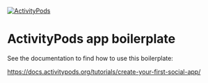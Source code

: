 [![ActivityPods](https://badgen.net/badge/Powered%20by/ActivityPods/28CDFB)](https://activitypods.org)

# ActivityPods app boilerplate

See the documentation to find how to use this boilerplate:

https://docs.activitypods.org/tutorials/create-your-first-social-app/
